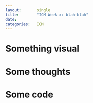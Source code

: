 ```yaml
---
layout:       single
title:        "ICM Week x: blah-blah"
date:         
categories:   ICM
---
```


# Something visual



# Some thoughts



# Some code
